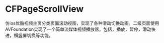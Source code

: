 # CFPageScrollView
仿ios优酷视频主页分类页面滚动视图，实现了各种滑动切换动画。二级页面使用AVFoundation实现了一个简单流媒体视频播放器，包括，播放，暂停，滑动快进，横竖屏切换等功能。
